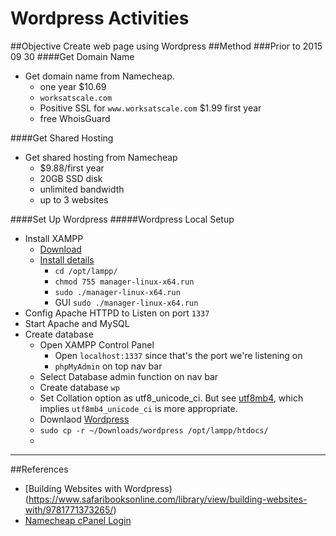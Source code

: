 # Wordpress Activities
##Objective
Create web page using Wordpress
##Method
###Prior to 2015 09 30
####Get Domain Name
* Get domain name from Namecheap.
  * one year $10.69
  * `worksatscale.com`
  * Positive SSL for `www.worksatscale.com` $1.99 first year
  * free WhoisGuard

####Get Shared Hosting
* Get shared hosting from Namecheap
  * $9.88/first year
  * 20GB SSD disk
  * unlimited bandwidth
  * up to 3 websites

####Set Up Wordpress
#####Wordpress Local Setup
* Install XAMPP
  * [Download](https://www.apachefriends.org/download.html)
  * [Install details](https://www.apachefriends.org/faq_linux.html)
    * `cd /opt/lampp/`
    * `chmod 755 manager-linux-x64.run`
    * `sudo ./manager-linux-x64.run`
    * GUI `sudo ./manager-linux-x64.run`
* Config Apache HTTPD to Listen on port `1337`
* Start Apache and MySQL
* Create database
  * Open XAMPP Control Panel
    * Open `localhost:1337` since that's the port we're listening on 
    * `phpMyAdmin` on top nav bar
  * Select Database admin function on nav bar
  * Create database `wp`
  * Set Collation option as utf8_unicode_ci. But see [utf8mb4](https://dev.mysql.com/doc/refman/5.5/en/charset-unicode-utf8mb4.html), which implies `utf8mb4_unicode_ci` is more appropriate.
  * Downlaod [Wordpress](https://wordpress.org/download/)
  * `sudo cp -r ~/Downloads/wordpress /opt/lampp/htdocs/`
  * 

-------------------------
##References
* [Building Websites with Wordpress)(https://www.safaribooksonline.com/library/view/building-websites-with/9781771373265/)
* [Namecheap cPanel Login](https://server118.web-hosting.com:2083/)

